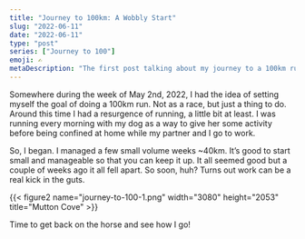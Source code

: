 ```yaml
---
title: "Journey to 100km: A Wobbly Start"
slug: "2022-06-11"
date: "2022-06-11"
type: "post"
series: ["Journey to 100"]
emoji: ✍️
metaDescription: "The first post talking about my journey to a 100km run."
---
```


Somewhere during the week of May 2nd, 2022, I had the idea of setting myself the goal of doing a 100km run. Not as a race, but just a thing to do. Around this time I had a resurgence of running, a little bit at least. I was running every morning with my dog as a way to give her some activity before being confined at home while my partner and I go to work.

So, I began. I managed a few small volume weeks ~40km. It’s good to start small and manageable so that you can keep it up. It all seemed good but a couple of weeks ago it all fell apart. So soon, huh? Turns out work can be a real kick in the guts.

{{< figure2 name="journey-to-100-1.png" width="3080" height="2053" title="Mutton Cove" >}}

Time to get back on the horse and see how I go!
